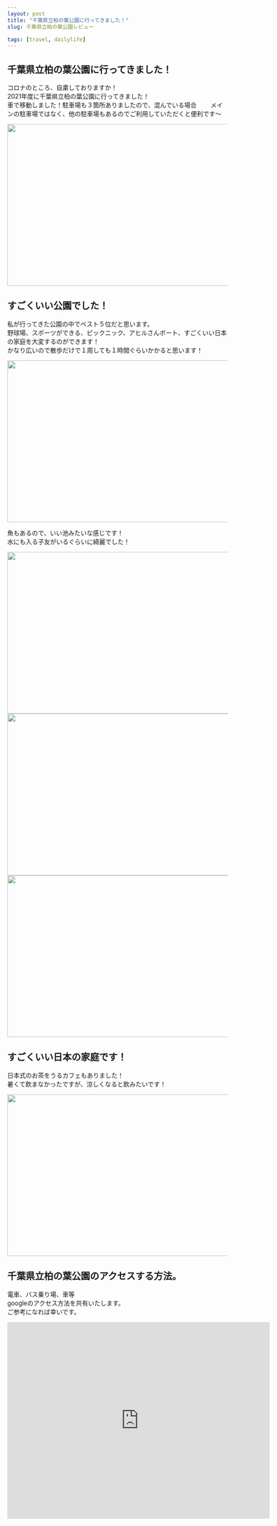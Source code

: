 ```yaml
---
layout: post
title: "千葉県立柏の葉公園に行ってきました！"
slug: 千葉県立柏の葉公園レビュー

tags: [travel, dailylife]
---
```

  
## 千葉県立柏の葉公園に行ってきました！

コロナのところ、自粛しておりますか！  
2021年度に千葉県立柏の葉公園に行ってきました！  
車で移動しました！駐車場も３箇所ありましたので、混んでいる場合　　
メインの駐車場ではなく、他の駐車場もあるのでご利用していただくと便利です〜　　

<img src="https://drive.google.com/uc?export=view&id=1SEnoh3froO3F-NHaQ6AvLwR2QRGmwSVh"  width="700" height="370">

## すごくいい公園でした！  
私が行ってきた公園の中でベスト５位だと思います。  
野球場、スポーツができる、ピックニック、アヒルさんボート、すごくいい日本の家庭を大変するのができます！  
かなり広いので散歩だけで１周しても１時間ぐらいかかると思います！  

<img src="https://drive.google.com/uc?export=view&id=1DbB_k6no2T2v4PqtT2qbaABU6wr2gxZw"  width="700" height="370">

魚もあるので、いい池みたいな感じです！  
水にも入る子友がいるぐらいに綺麗でした！  
  
<img src="https://drive.google.com/uc?export=view&id=1lZrhQuX-hwAqSPHvnZYcQ5g_jfmGIjsx"  width="700" height="370">
<img src="https://drive.google.com/uc?export=view&id=11f5wbhGY6etIc30vA0EL4HUpgNeqr6F6"  width="700" height="370">
<img src="https://drive.google.com/uc?export=view&id=1BPQOA3qj4MeFCT_9vgmobCMwuRrIJ6-k"  width="700" height="370">

## すごくいい日本の家庭です！
日本式のお茶をうるカフェもありました！  
暑くて飲まなかったですが、涼しくなると飲みたいです！

<img src="https://drive.google.com/uc?export=view&id=1zmw2bS2E3FY_Dj5cGSgw_S2LF-4Avawn"  width="700" height="370">



      
## 千葉県立柏の葉公園のアクセスする方法。

電車、バス乗り場、車等  
googleのアクセス方法を共有いたします。  
ご参考になれば幸いです。  

<iframe src="https://www.google.com/maps/embed?pb=!1m18!1m12!1m3!1d3232.0963607095346!2d139.93592491568884!3d35.89565558014498!2m3!1f0!2f0!3f0!3m2!1i1024!2i768!4f13.1!3m3!1m2!1s0x60189c0645db6151%3A0xe8437671cff93668!2z7LmY67CU7ZiE66a9IOqwgOyLnOyZgOuFuO2VmCDqs7Xsm5A!5e0!3m2!1sko!2sjp!4v1628351963472!5m2!1sko!2sjp" width="600" height="450" style="border:0;" allowfullscreen="" loading="lazy"></iframe>
